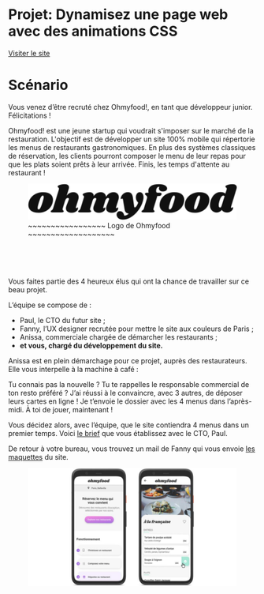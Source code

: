 # Projet: Dynamisez une page web avec des animations CSS

<a href="https://tem-ctrl.github.io/oc_p3_ohmyfood/" target="_blank">Visiter le site</a>

# Scénario
Vous venez d’être recruté chez Ohmyfood!, en tant que développeur junior. Félicitations !

Ohmyfood! est une jeune startup qui voudrait s'imposer sur le marché de la restauration.
L'objectif est de développer un site 100% mobile qui répertorie les menus de restaurants
gastronomiques. En plus des systèmes classiques de réservation, les clients pourront composer
le menu de leur repas pour que les plats soient prêts à leur arrivée. Finis, les temps d'attente au restaurant !

<figure class="logo"><img class="logo-img" src="./images/logo/ohmyfood@2x.svg" width="500px" alt="Ohmyfood logo">
  <figcaption> ~~~~~~~~~~~~~~~~~ Logo de Ohmyfood ~~~~~~~~~~~~~~~~~~~</figcaption>
</figure> <br>
<br><br>

Vous faites partie des 4 heureux élus qui ont la chance de travailler sur ce beau projet.

L’équipe se compose de :

- Paul, le CTO du futur site ;
- Fanny, l’UX designer recrutée pour mettre le site aux couleurs de Paris ;
- Anissa, commerciale chargée de démarcher les restaurants ;
- **et vous, chargé du développement du site.**

Anissa est en plein démarchage pour ce projet, auprès des restaurateurs. Elle vous interpelle à la machine à café :

Tu connais pas la nouvelle ? Tu te rappelles le responsable commercial de ton resto préféré ?
J’ai réussi à le convaincre, avec 3 autres, de déposer leurs cartes en ligne !
Je t’envoie le dossier avec les 4 menus dans l’après-midi. À toi de jouer, maintenant !

Vous décidez alors, avec l’équipe, que le site contiendra 4 menus dans un premier temps.
Voici <a href="https://s3.eu-west-1.amazonaws.com/course.oc-static.com/projects/Front-End+V2/P3+CSS+animations/DW+P3+-+Brief+creatif+-+Ohmyfood!.pdf">le brief</a> que vous établissez avec le CTO, Paul.

De retour à votre bureau, vous trouvez un mail de Fanny qui vous envoie <a href="https://course.oc-static.com/projects/DW_P3/Maquette+Ohmyfood.zip">les maquettes</a> du site.

<figure><img src="./images/maquette/Maquettes Ohmyfood.jpg" alt="Aperçu des maquettes Ohmyfood"></figure>
